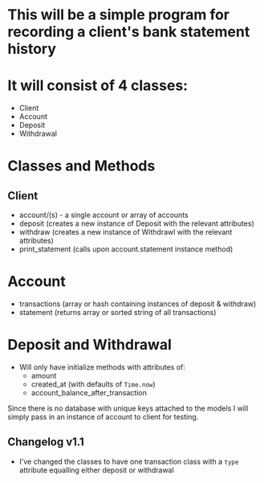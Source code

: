 # This will be a simple program for recording a client's bank statement history
# It will consist of 4 classes:
* Client
* Account
* Deposit
* Withdrawal
  
# Classes and Methods
## Client
* account/(s) - a single account or array of accounts
* deposit (creates a new instance of Deposit with the relevant attributes)
* withdraw (creates a new instance of Withdrawl with the relevant attributes)
* print_statement (calls upon account.statement instance method)

# Account
* transactions (array or hash containing instances of deposit & withdraw)
* statement (returns array or sorted string of all transactions)

# Deposit and Withdrawal
* Will only have initialize methods with attributes of:
  * amount
  * created_at (with defaults of `Time.now`)
  * account_balance_after_transaction

Since there is no database with unique keys attached to the models I will simply pass in an instance of account to client for testing.

## Changelog v1.1
* I've changed the classes to have one transaction class with a `type` attribute equalling either deposit or withdrawal
 
